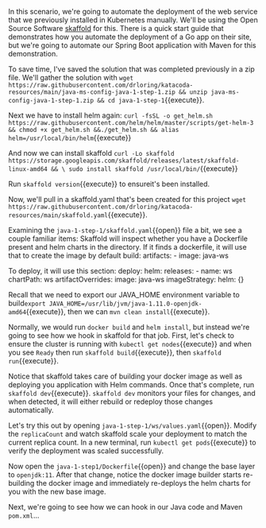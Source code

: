 In this scenario, we're going to automate the deployment of the web service that we previously installed in Kubernetes manually.  We'll be using the Open Source Software [skaffold](https://skaffold.dev) for this.  There is a quick start guide that demonstrates how you automate the deployment of a Go app on their site, but we're going to automate our Spring Boot application with Maven for this demonstration.

To save time, I've saved the solution that was completed previously in a zip file.  We'll gather the solution with `wget https://raw.githubusercontent.com/drloring/katacoda-resources/main/java-ms-config-java-1-step-1.zip && unzip java-ms-config-java-1-step-1.zip && cd java-1-step-1`{{execute}}.

Next we have to install helm again:
`curl -fsSL -o get_helm.sh https://raw.githubusercontent.com/helm/helm/master/scripts/get-helm-3 && chmod +x get_helm.sh &&./get_helm.sh && alias helm=/usr/local/bin/helm`{{execute}}
  
And now we can install skaffold `curl -Lo skaffold https://storage.googleapis.com/skaffold/releases/latest/skaffold-linux-amd64 && \
sudo install skaffold /usr/local/bin/`{{execute}}

Run `skaffold version`{{execute}} to ensureit's been installed.

Now, we'll pull in a skaffold.yaml that's been created for this project `wget https://raw.githubusercontent.com/drloring/katacoda-resources/main/skaffold.yaml`{{execute}}.

Examining the `java-1-step-1/skaffold.yaml`{{open}} file a bit, we see a couple familiar items:
Skaffold will inspect whether you have a Dockerfile present and helm charts in the directory.  If it finds a dockerfile, it will use that to create the image by default
  build:
      artifacts:
        - image: java-ws 

To deploy, it will use this section:
  deploy:
    helm:
      releases:
      - name: ws
      chartPath: ws
        artifactOverrides:
          image: java-ws 
        imageStrategy:
          helm: {}

Recall that we need to export our JAVA_HOME environment variable to build`export JAVA_HOME=/usr/lib/jvm/java-1.11.0-openjdk-amd64`{{execute}}, then we can `mvn clean install`{{execute}}.

Normally, we would run `docker build` and `helm install`, but instead we're going to see how we hook in skaffold for that job.  First, let's check to ensure the cluster is running with `kubectl get nodes`{{execute}} and when you see `Ready` then run `skaffold build`{{execute}}, then `skaffold run`{{execute}}.

Notice that skaffold takes care of building your docker image as well as deploying you application with Helm commands.  Once that's complete, run `skaffold dev`{{execute}}.  `skaffold dev` monitors your files for changes, and when detected, it will either rebuild or redeploy those changes automatically.

Let's try this out by opening `java-1-step-1/ws/values.yaml`{{open}}.  Modify the `replicaCount` and watch skaffold scale your deployment to match the current replica count.  In a new terminal, run `kubectl get pods`{{execute}} to verify the deployment was scaled successfully.

Now open the `java-1-step1/Dockerfile`{{open}} and change the base layer to `openjdk:11`.  After that change, notice the docker image builder starts re-building the docker image and immediately re-deploys the helm charts for you with the new base image.

Next, we're going to see how we can hook in our Java code and Maven `pom.xml`...





